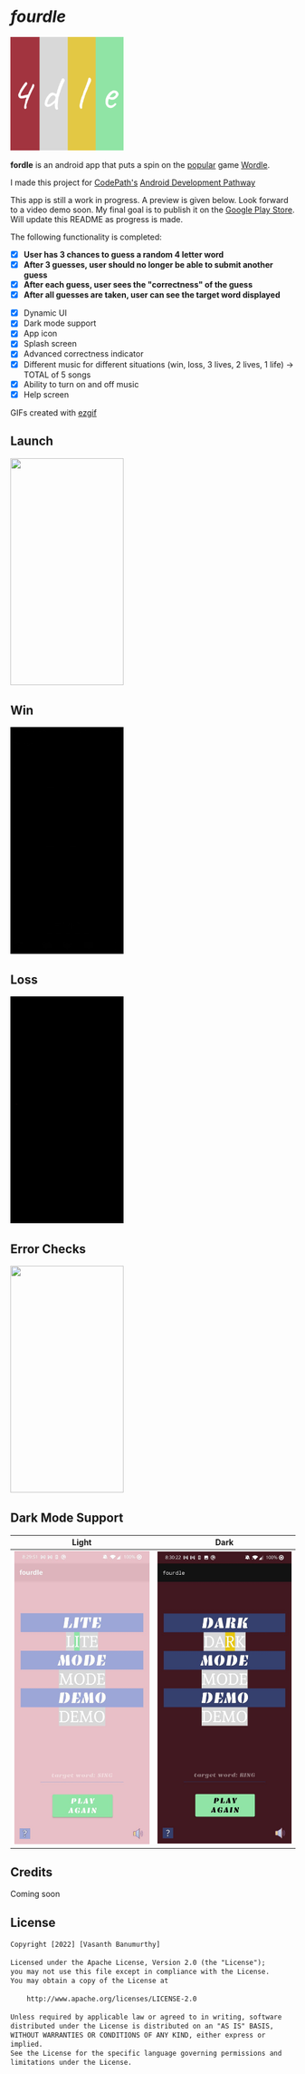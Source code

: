 #  *fourdle*

<img src="./extras/logo.png" width="200" height="200"/>

**fordle** is an android app that puts a spin on the [popular](https://www.nytimes.com/2022/01/03/technology/wordle-word-game-creator.html) game [Wordle](https://www.nytimes.com/games/wordle/index.html). 

I made this project for [CodePath's](https://www.codepath.org/) [Android Development Pathway](https://www.codepath.org/courses/android-development)

This app is still a work in progress. A preview is given below. Look forward to a video demo soon. My final goal is to publish it on the [Google Play Store](https://play.google.com/store/games?hl=en_US&gl=US). Will update this README as progress is made. 

The following functionality is completed:

- [x] **User has 3 chances to guess a random 4 letter word**
- [x] **After 3 guesses, user should no longer be able to submit another guess**
- [x] **After each guess, user sees the "correctness" of the guess**
- [x] **After all guesses are taken, user can see the target word displayed**
* [x] Dynamic UI
* [x] Dark mode support
* [x] App icon
* [x] Splash screen
* [x] Advanced correctness indicator
* [x] Different music for different situations (win, loss, 3 lives, 2 lives, 1 life) -> TOTAL of 5 songs
* [x] Ability to turn on and off music  
* [x] Help screen

GIFs created with [ezgif](https://ezgif.com/video-to-gif)

## Launch

<img src="./extras/open.gif" width="200" height="400"/>

## Win

<img src="./extras/win.gif" width="200" height="400"/>

## Loss

<img src="./extras/lose.gif" width="200" height="400"/>

## Error Checks

<img src="./extras/error.gif" width="200" height="400"/>

## Dark Mode Support

Light           |  Dark
:-------------------------:|:-------------------------:
![](./extras/light.jpeg)  |  ![](./extras/dark.jpeg)




## Credits

Coming soon


## License

    Copyright [2022] [Vasanth Banumurthy]

    Licensed under the Apache License, Version 2.0 (the "License");
    you may not use this file except in compliance with the License.
    You may obtain a copy of the License at

        http://www.apache.org/licenses/LICENSE-2.0

    Unless required by applicable law or agreed to in writing, software
    distributed under the License is distributed on an "AS IS" BASIS,
    WITHOUT WARRANTIES OR CONDITIONS OF ANY KIND, either express or implied.
    See the License for the specific language governing permissions and
    limitations under the License.
